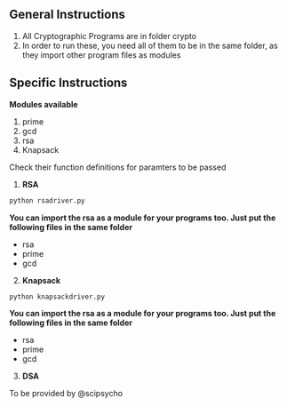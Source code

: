 ## General Instructions

1. All Cryptographic Programs are in folder crypto
2. In order to run these, you need all of them to be in the same folder, as they import other program files as modules

## Specific Instructions

**Modules available**

1. prime
2. gcd
3. rsa
4. Knapsack

Check their function definitions for paramters to be passed

1. **RSA**

```bash
python rsadriver.py
```

**You can import the rsa as a module for your programs too. Just put the following files in the same folder**

- rsa
- prime
- gcd


2. **Knapsack**

```bash
python knapsackdriver.py
```

**You can import the rsa as a module for your programs too. Just put the following files in the same folder**

- rsa
- prime
- gcd

3. **DSA**

To be provided by @scipsycho
